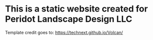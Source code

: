 # This is a static website created for Peridot Landscape Design LLC

Template credit goes to:
https://technext.github.io/Volcan/
